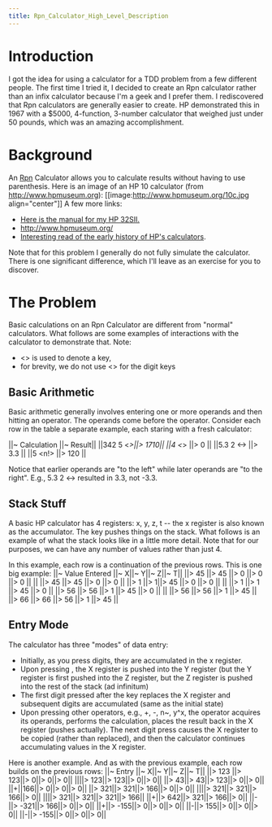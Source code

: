 ```yaml
---
title: Rpn_Calculator_High_Level_Description
---
```

# Introduction
I got the idea for using a calculator for a TDD problem from a few different people. The first time I tried it, I decided to create an Rpn calculator rather than an infix calculator because I'm a geek and I prefer them. I rediscovered that Rpn calculators are generally easier to create. HP demonstrated this in 1967 with a $5000, 4-function, 3-number calculator that weighed just under 50 pounds, which was an amazing accomplishment.

# Background
An [Rpn](http://en.wikipedia.org/wiki/Reverse_Polish_notation) Calculator allows you to calculate results without having to use parenthesis. Here is an image of an HP 10 calculator (from <http://www.hpmuseum.org>):
[[image:http://www.hpmuseum.org/10c.jpg align="center"]]
A few more links:
* [Here is the manual for my HP 32SII.](http://ec1.images-amazon.com/media/i3d/01/A/man-migrate/MANUAL000014738.pdf)
* <http://www.hpmuseum.org/>
* [Interesting read of the early history of HP's calculators](http://www.hpmuseum.org/hp9100.htm).

Note that for this problem I generally do not fully simulate the calculator. There is one significant difference, which I'll leave as an exercise for you to discover.
# The Problem
Basic calculations on an Rpn Calculator are different from "normal" calculators. What follows are some examples of interactions with the calculator to demonstrate that. Note:
* <> is used to denote a key,
* for brevity, we do not use <> for the digit keys

## Basic Arithmetic
Basic arithmetic generally involves entering one or more operands and then hitting an operator. The operands come before the operator. Consider each row in the table a separate example, each staring with a fresh calculator:

||~ Calculation ||~ Result||
||342 <enter> 5 <*>||> 1710||
||4 <*> ||> 0 ||
||5.3 <enter> 2 <-> ||> 3.3 ||
||5 <n!> ||> 120 ||

Notice that earlier operands are "to the left" while later operands are "to the right". E.g., 5.3 <enter> 2 <-> resulted in 3.3, not -3.3.

## Stack Stuff
A basic HP calculator has 4 registers: x, y, z, t -- the x register is also known as the accumulator. The <enter> key pushes things on the stack. What follows is an example of what the stack looks like in a little more detail. Note that for our purposes, we can have any number of values rather than just 4.

In this example, each row is a continuation of the previous rows. This is one big example:
||~ Value Entered ||~ X||~ Y||~ Z||~ T||
||> 45 ||> 45 ||> 0 ||> 0 ||> 0 ||
|| <enter> ||> 45 ||> 45 ||> 0 ||> 0 ||
||> 1 ||> 1||> 45 ||> 0 ||> 0 ||
|| <enter> ||> 1 ||> 1 ||> 45 ||> 0 ||
||> 56 ||> 56 ||> 1 ||> 45 ||> 0 ||
|| <enter> ||> 56 ||> 56 ||> 1 ||> 45 ||
||> 66 ||> 66 ||> 56 ||> 1 ||> 45 ||

## Entry Mode
The calculator has three "modes" of data entry:
* Initially, as you press digits, they are accumulated in the x register.
* Upon pressing <enter>, the X register is pushed into the Y register (but the Y register is first pushed into the Z register, but the Z register is pushed into the rest of the stack (ad infinitum)
* The first digit pressed after the <enter> key replaces the X register and subsequent digits are accumulated (same as the initial state)
* Upon pressing other operators, e.g., +, -, n~, y^x, the operator acquires its operands, performs the calculation, places the result back in the X register (pushes actually). The next digit press causes the X register to be copied (rather than replaced), and then the calculator continues accumulating values in the X register.

Here is another example. And as with the previous example, each row builds on the previous rows:
||~ Entry ||~ X||~ Y||~ Z||~ T||
||> 123 ||> 123||> 0||> 0||> 0||
||<enter>||> 123||> 123||> 0||> 0||
||> 43||> 43||> 123||> 0||> 0||
||+||166||> 0||> 0||> 0||
||> 321||> 321||> 166||> 0||> 0||
||<enter>||> 321||> 321||> 166||> 0||
||<enter>||> 321||> 321||> 321||> 166||
||+||> 642||> 321||> 166||> 0||
||-||> -321||> 166||> 0||> 0||
||+||> -155||> 0||> 0||> 0||
||-||> 155||> 0||> 0||> 0||
||-||> -155||> 0||> 0||> 0||
